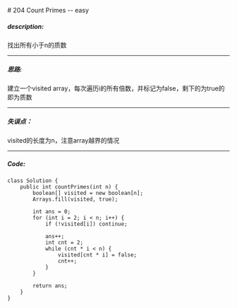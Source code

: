 \# 204 Count Primes -- easy
##### description:
找出所有小于n的质数
****************
##### 思路:
建立一个visited array，每次遍历i的所有倍数，并标记为false，剩下的为true的即为质数
**********
##### 失误点：
visited的长度为n，注意array越界的情况
********
##### Code:
```
class Solution {
    public int countPrimes(int n) {
        boolean[] visited = new boolean[n];
        Arrays.fill(visited, true);

        int ans = 0;
        for (int i = 2; i < n; i++) {
            if (!visited[i]) continue;

            ans++;
            int cnt = 2;
            while (cnt * i < n) {
                visited[cnt * i] = false;
                cnt++;
            }
        }

        return ans;
    }
}
```
